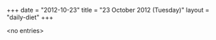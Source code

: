 +++
date = "2012-10-23"
title = "23 October 2012 (Tuesday)"
layout = "daily-diet"
+++


\<no entries\>
